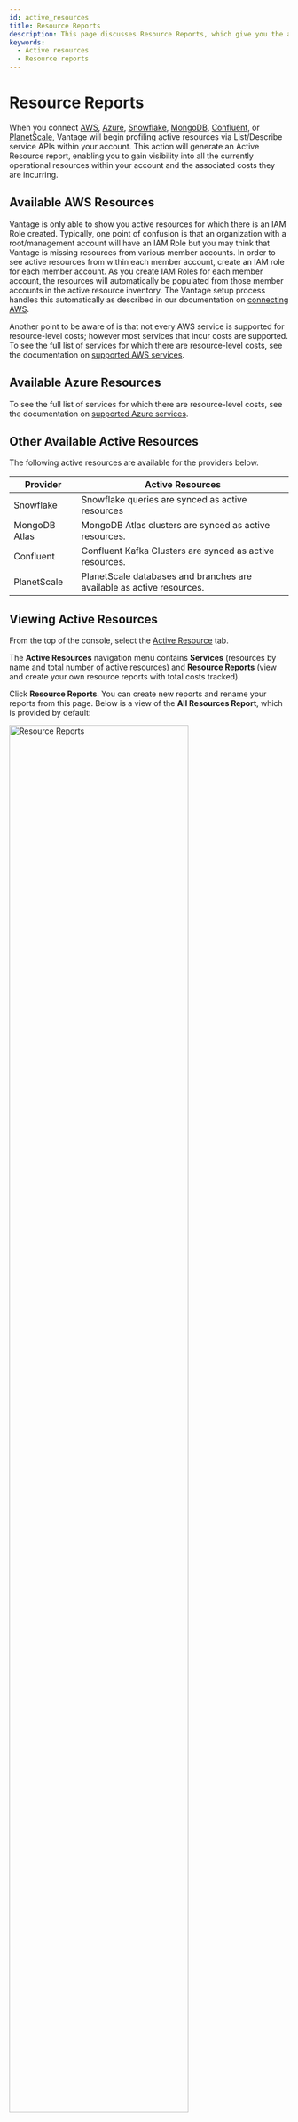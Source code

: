 ```yaml
---
id: active_resources
title: Resource Reports
description: This page discusses Resource Reports, which give you the ability to view and filter resources and see associated cost information for active resources across multiple services and providers, including AWS, Azure, Snowflake, MongoDB Atlas, Confluent, and PlanetScale.
keywords:
  - Active resources
  - Resource reports
---
```


# Resource Reports

When you connect [AWS](/connecting_aws), [Azure](/connecting_azure), [Snowflake](/connecting_snowflake), [MongoDB](/connecting_mongodb-atlas), [Confluent](/connecting_confluent), or [PlanetScale](/connecting_planetscale), Vantage will begin profiling active resources via List/Describe service APIs within your account. This action will generate an Active Resource report, enabling you to gain visibility into all the currently operational resources within your account and the associated costs they are incurring.

## Available AWS Resources

Vantage is only able to show you active resources for which there is an IAM Role created. Typically, one point of confusion is that an organization with a root/management account will have an IAM Role but you may think that Vantage is missing resources from various member accounts. In order to see active resources from within each member account, create an IAM role for each member account. As you create IAM Roles for each member account, the resources will automatically be populated from those member accounts in the active resource inventory. The Vantage setup process handles this automatically as described in our documentation on [connecting AWS](/connecting_aws).

Another point to be aware of is that not every AWS service is supported for resource-level costs; however most services that incur costs are supported. To see the full list of services for which there are resource-level costs, see the documentation on [supported AWS services](/supported_services).

## Available Azure Resources

To see the full list of services for which there are resource-level costs, see the documentation on [supported Azure services](/azure_supported_services).

## Other Available Active Resources

The following active resources are available for the providers below.

| Provider      | Active Resources                                                      |
| ------------- | --------------------------------------------------------------------- |
| Snowflake     | Snowflake queries are synced as active resources                      |
| MongoDB Atlas | MongoDB Atlas clusters are synced as active resources.                |
| Confluent     | Confluent Kafka Clusters are synced as active resources.              |
| PlanetScale   | PlanetScale databases and branches are available as active resources. |

## Viewing Active Resources

From the top of the console, select the [Active Resource](https://console.vantage.sh/services) tab.

The **Active Resources** navigation menu contains **Services** (resources by name and total number of active resources) and **Resource Reports** (view and create your own resource reports with total costs tracked).

Click **Resource Reports**. You can create new reports and rename your reports from this page. Below is a view of the **All Resources Report**, which is provided by default:

<div style={{display:"flex", justifyContent:"center"}}>
    <img alt="Resource Reports" width="80%" src="/img/resource-report.png" />
</div>

## Filtering Resources

Once you have selected **New Report** or started browsing the "All Resources Report", you will be able to filter the list of resources by various dimensions. You can use these filters to create reports including:

- Resources across AWS services that match a certain AWS tag
- Resources within a specific AWS member account
- All AWS EC2 instances which are `m5.large`
- All Snowflake queries belonging to a label

<div style={{display:"flex", justifyContent:"center"}}>
    <img alt="Resource Report Filter" width="60%" src="/img/resource-report-filter.png" />
</div>

A resource report is a collection of active resources consisting of:

- A name
- A set of configurable filters which include:
  - Provider
  - Region (for AWS only)
  - Account
  - Resource type (EC2 instances, S3 Buckets, etc)
  - Label
  - UUID (also known as ARN for AWS)
  - Metadata
  - Tag

### Resource Syncing

Active resources are synced for each Workspace at least once every 24 hours. Vantage syncs all tags specific to a service.

## Drilling into Resources

Each resource is linked to a page which further drills into its costs. You may click into any resource to see a detailed view of its costs over time as well as metadata and get a link to open that resource in the AWS, Azure, Snowflake, or MongoDB Atlas console. The image below shows an AWS Lambda resource which has been drilled into from a Resource Report:

<div style={{display:"flex", justifyContent:"center"}}>
    <img alt="Resource Report Drill Down" width="80%" src="/img/resource-report-click.png" />
</div>

## Rightsizing with CloudWatch Metrics

Vantage attempts to give you high-fidelity charts for CloudWatch metrics for certain resources. On resources that support CloudWatch metrics there will be a tab entitled "CloudWatch Metrics" that you can click on and see metrics in-line like below. These metrics are useful for rightsizing servers and databases based on utilization.

<div style={{display:"flex", justifyContent:"center"}}>
    <img alt="Resource Report Drill Down" width="80%" src="/img/cloudwatch-metrics.png" />
</div>

CloudWatch metrics are configured automatically per resource when you connect an AWS account to Vantage. The services that support Cloudwatch metrics are:

- EC2
- RDS
- S3
- ECS
- Fargate

To inquire about support for Cloudwatch Metrics for other services, or for monitoring support for GCP please contact support@vantage.sh.
